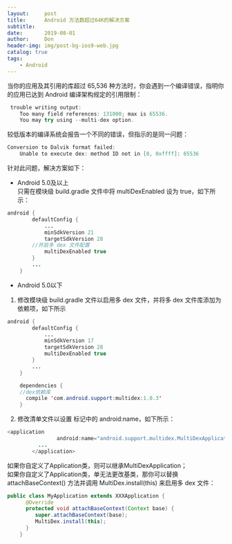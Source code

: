 ```yaml
---
layout:     post
title:      Android 方法数超过64K的解决方案
subtitle:   
date:       2019-08-01
author:     Don
header-img: img/post-bg-ios9-web.jpg
catalog: true
tags:
    - Android
---
```


当你的应用及其引用的库超过 65,536 种方法时，你会遇到一个编译错误，指明你的应用已达到 Android 编译架构规定的引用限制：  
```java
 trouble writing output:
    Too many field references: 131000; max is 65536.
    You may try using --multi-dex option.
```

较低版本的编译系统会报告一个不同的错误，但指示的是同一问题：  
```java
Conversion to Dalvik format failed:
    Unable to execute dex: method ID not in [0, 0xffff]: 65536
```

针对此问题，解决方案如下：  

- Android 5.0及以上  
只需在模块级 build.gradle 文件中将 multiDexEnabled 设为 true，如下所示：

```java
android {
        defaultConfig {
            ...
            minSdkVersion 21
            targetSdkVersion 28
	    //开启多 dex 文件配置
            multiDexEnabled true 
        }
        ...
    }
```

- Android 5.0以下  
1. 修改模块级 build.gradle 文件以启用多 dex 文件，并将多 dex 文件库添加为依赖项，如下所示  
```java
android {
        defaultConfig {
            ...
            minSdkVersion 17
            targetSdkVersion 28
            multiDexEnabled true
        }
        ...
    }

    dependencies {
    //dex依赖库
      compile 'com.android.support:multidex:1.0.3'
    }
```

2. 修改清单文件以设置 <application> 标记中的 android:name，如下所示：  
	
```java
<application
                android:name="android.support.multidex.MultiDexApplication" >
          ...
        </application>
```

如果你自定义了Application类，则可以继承MultiDexApplication；  
如果你自定义了Application类，单无法更改基类，那你可以替换 attachBaseContext() 方法并调用 MultiDex.install(this) 来启用多 dex 文件：

```java
public class MyApplication extends XXXApplication {
      @Override
      protected void attachBaseContext(Context base) {
         super.attachBaseContext(base);
         MultiDex.install(this);
      }
    }
```


